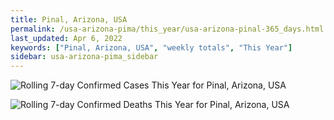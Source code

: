 ```yaml
---
title: Pinal, Arizona, USA
permalink: /usa-arizona-pima/this_year/usa-arizona-pinal-365_days.html
last_updated: Apr 6, 2022
keywords: ["Pinal, Arizona, USA", "weekly totals", "This Year"]
sidebar: usa-arizona-pima_sidebar
---
```


![Rolling 7-day Confirmed Cases This Year for Pinal, Arizona, USA](/covid_tracker/images/graphs/usa-arizona-pinal-rolling_7_days_confirmed-365_days_graph.png)

![Rolling 7-day Confirmed Deaths This Year for Pinal, Arizona, USA](/covid_tracker/images/graphs/usa-arizona-pinal-rolling_7_days_deaths-365_days_graph.png)

